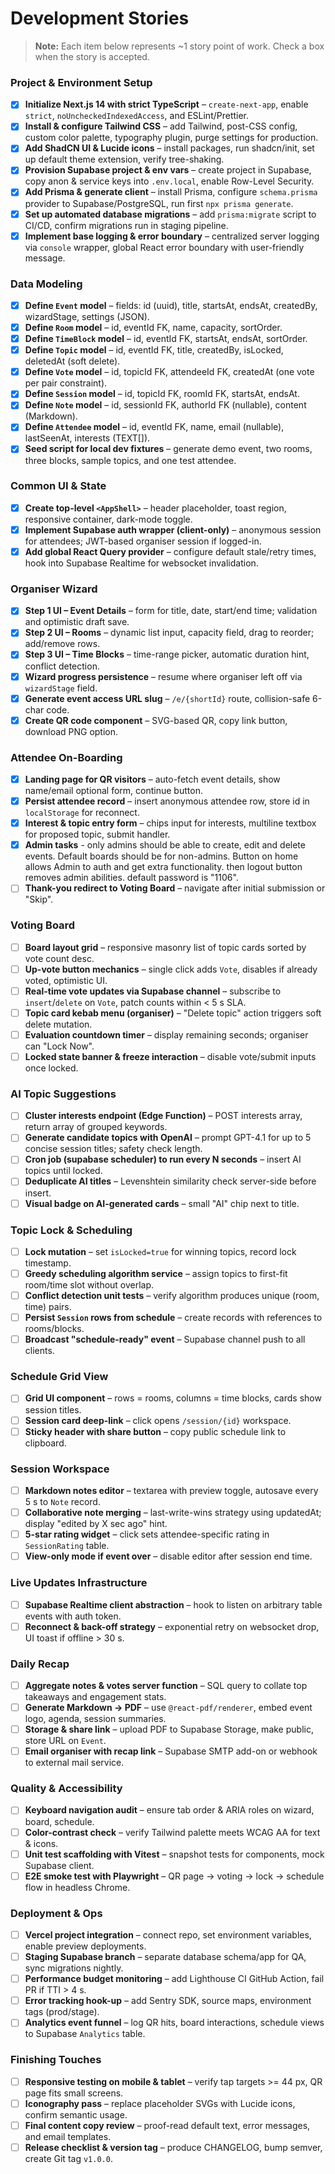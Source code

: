 # Development Stories

> **Note:** Each item below represents \~1 story point of work. Check a box when the story is accepted.

### Project & Environment Setup

- [x] **Initialize Next.js 14 with strict TypeScript** – `create-next-app`, enable `strict`, `noUncheckedIndexedAccess`, and ESLint/Prettier.
- [x] **Install & configure Tailwind CSS** – add Tailwind, post-CSS config, custom color palette, typography plugin, purge settings for production.
- [x] **Add ShadCN UI & Lucide icons** – install packages, run shadcn/init, set up default theme extension, verify tree-shaking.
- [x] **Provision Supabase project & env vars** – create project in Supabase, copy anon & service keys into `.env.local`, enable Row-Level Security.
- [x] **Add Prisma & generate client** – install Prisma, configure `schema.prisma` provider to Supabase/PostgreSQL, run first `npx prisma generate`.
- [x] **Set up automated database migrations** – add `prisma:migrate` script to CI/CD, confirm migrations run in staging pipeline.
- [x] **Implement base logging & error boundary** – centralized server logging via `console` wrapper, global React error boundary with user-friendly message.

### Data Modeling

- [x] **Define `Event` model** – fields: id (uuid), title, startsAt, endsAt, createdBy, wizardStage, settings (JSON).
- [x] **Define `Room` model** – id, eventId FK, name, capacity, sortOrder.
- [x] **Define `TimeBlock` model** – id, eventId FK, startsAt, endsAt, sortOrder.
- [x] **Define `Topic` model** – id, eventId FK, title, createdBy, isLocked, deletedAt (soft delete).
- [x] **Define `Vote` model** – id, topicId FK, attendeeId FK, createdAt (one vote per pair constraint).
- [x] **Define `Session` model** – id, topicId FK, roomId FK, startsAt, endsAt.
- [x] **Define `Note` model** – id, sessionId FK, authorId FK (nullable), content (Markdown).
- [x] **Define `Attendee` model** – id, eventId FK, name, email (nullable), lastSeenAt, interests (TEXT\[]).
- [x] **Seed script for local dev fixtures** – generate demo event, two rooms, three blocks, sample topics, and one test attendee.

### Common UI & State

- [x] **Create top-level `<AppShell>`** – header placeholder, toast region, responsive container, dark-mode toggle.
- [x] **Implement Supabase auth wrapper (client-only)** – anonymous session for attendees; JWT-based organiser session if logged-in.
- [x] **Add global React Query provider** – configure default stale/retry times, hook into Supabase Realtime for websocket invalidation.

### Organiser Wizard

- [x] **Step 1 UI – Event Details** – form for title, date, start/end time; validation and optimistic draft save.
- [x] **Step 2 UI – Rooms** – dynamic list input, capacity field, drag to reorder; add/remove rows.
- [x] **Step 3 UI – Time Blocks** – time-range picker, automatic duration hint, conflict detection.
- [x] **Wizard progress persistence** – resume where organiser left off via `wizardStage` field.
- [x] **Generate event access URL slug** – `/e/{shortId}` route, collision-safe 6-char code.
- [x] **Create QR code component** – SVG-based QR, copy link button, download PNG option.

### Attendee On-Boarding

- [x] **Landing page for QR visitors** – auto-fetch event details, show name/email optional form, continue button.
- [x] **Persist attendee record** – insert anonymous attendee row, store id in `localStorage` for reconnect.
- [x] **Interest & topic entry form** – chips input for interests, multiline textbox for proposed topic, submit handler.
- [x] **Admin tasks** - only admins should be able to create, edit and delete events. Default boards should be for non-admins. Button on home allows Admin to auth and get extra functionality. then logout button removes admin abilities. default password is "1106".
- [ ] **Thank-you redirect to Voting Board** – navigate after initial submission or "Skip".

### Voting Board

- [ ] **Board layout grid** – responsive masonry list of topic cards sorted by vote count desc.
- [ ] **Up-vote button mechanics** – single click adds `Vote`, disables if already voted, optimistic UI.
- [ ] **Real-time vote updates via Supabase channel** – subscribe to `insert`/`delete` on `Vote`, patch counts within < 5 s SLA.
- [ ] **Topic card kebab menu (organiser)** – "Delete topic" action triggers soft delete mutation.
- [ ] **Evaluation countdown timer** – display remaining seconds; organiser can "Lock Now".
- [ ] **Locked state banner & freeze interaction** – disable vote/submit inputs once locked.

### AI Topic Suggestions

- [ ] **Cluster interests endpoint (Edge Function)** – POST interests array, return array of grouped keywords.
- [ ] **Generate candidate topics with OpenAI** – prompt GPT-4.1 for up to 5 concise session titles; safety check length.
- [ ] **Cron job (supabase scheduler) to run every N seconds** – insert AI topics until locked.
- [ ] **Deduplicate AI titles** – Levenshtein similarity check server-side before insert.
- [ ] **Visual badge on AI-generated cards** – small "AI" chip next to title.

### Topic Lock & Scheduling

- [ ] **Lock mutation** – set `isLocked=true` for winning topics, record lock timestamp.
- [ ] **Greedy scheduling algorithm service** – assign topics to first-fit room/time slot without overlap.
- [ ] **Conflict detection unit tests** – verify algorithm produces unique (room, time) pairs.
- [ ] **Persist `Session` rows from schedule** – create records with references to rooms/blocks.
- [ ] **Broadcast "schedule-ready" event** – Supabase channel push to all clients.

### Schedule Grid View

- [ ] **Grid UI component** – rows = rooms, columns = time blocks, cards show session titles.
- [ ] **Session card deep-link** – click opens `/session/{id}` workspace.
- [ ] **Sticky header with share button** – copy public schedule link to clipboard.

### Session Workspace

- [ ] **Markdown notes editor** – textarea with preview toggle, autosave every 5 s to `Note` record.
- [ ] **Collaborative note merging** – last-write-wins strategy using updatedAt; display "edited by X sec ago" hint.
- [ ] **5-star rating widget** – click sets attendee-specific rating in `SessionRating` table.
- [ ] **View-only mode if event over** – disable editor after session end time.

### Live Updates Infrastructure

- [ ] **Supabase Realtime client abstraction** – hook to listen on arbitrary table events with auth token.
- [ ] **Reconnect & back-off strategy** – exponential retry on websocket drop, UI toast if offline > 30 s.

### Daily Recap

- [ ] **Aggregate notes & votes server function** – SQL query to collate top takeaways and engagement stats.
- [ ] **Generate Markdown → PDF** – use `@react-pdf/renderer`, embed event logo, agenda, session summaries.
- [ ] **Storage & share link** – upload PDF to Supabase Storage, make public, store URL on `Event`.
- [ ] **Email organiser with recap link** – Supabase SMTP add-on or webhook to external mail service.

### Quality & Accessibility

- [ ] **Keyboard navigation audit** – ensure tab order & ARIA roles on wizard, board, schedule.
- [ ] **Color-contrast check** – verify Tailwind palette meets WCAG AA for text & icons.
- [ ] **Unit test scaffolding with Vitest** – snapshot tests for components, mock Supabase client.
- [ ] **E2E smoke test with Playwright** – QR page → voting → lock → schedule flow in headless Chrome.

### Deployment & Ops

- [ ] **Vercel project integration** – connect repo, set environment variables, enable preview deployments.
- [ ] **Staging Supabase branch** – separate database schema/app for QA, sync migrations nightly.
- [ ] **Performance budget monitoring** – add Lighthouse CI GitHub Action, fail PR if TTI > 4 s.
- [ ] **Error tracking hook-up** – add Sentry SDK, source maps, environment tags (prod/stage).
- [ ] **Analytics event funnel** – log QR hits, board interactions, schedule views to Supabase `Analytics` table.

### Finishing Touches

- [ ] **Responsive testing on mobile & tablet** – verify tap targets >= 44 px, QR page fits small screens.
- [ ] **Iconography pass** – replace placeholder SVGs with Lucide icons, confirm semantic usage.
- [ ] **Final content copy review** – proof-read default text, error messages, and email templates.
- [ ] **Release checklist & version tag** – produce CHANGELOG, bump semver, create Git tag `v1.0.0`.
